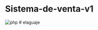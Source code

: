 # Sistema-de-venta-v1
![php](https://user-images.githubusercontent.com/71534078/127014295-557379ba-5a8b-4b71-a391-542d72a8e78d.jpg)
#   e l a g u a j e  
 